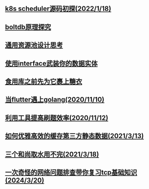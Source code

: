 ## [k8s scheduler源码初探(2022/1/18)](./k8s_scheduler/scheduler.md)

## [boltdb原理探究](./bolt/boltdb.md)

## [通用资源池设计思考](./generic_resource_pool.md)

## [使用interface武装你的数据实体](./project_layout_design.md)

## [食用库之前先为它裹上糖衣](./wrap_underlying_lib.md)

## [当flutter遇上golang(2020/11/10)](./flutter_meet_golang/readme.md)

## [利用工具提高刷题效率(2020/11/12)](https://github.com/EchoUtopia/leetcode-helper/blob/master/README_CN.md)

## [如何优雅高效的缓存第三方静态数据(2021/3/13)](./cache_third_party_static_data.md)

## [三个和尚取水用不完(2021/3/18)](./monk_fetch_water_in_batch.md)

## [一次奇怪的网络问题排查带你复习tcp基础知识(2024/3/20)](./accept-queue-is-full.md)
